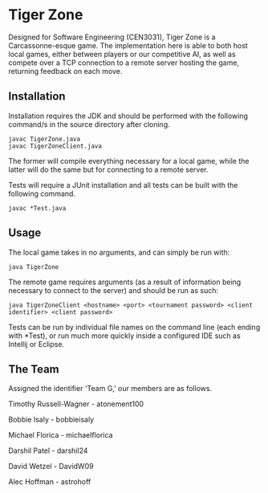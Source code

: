 # Tiger Zone
Designed for Software Engineering (CEN3031), Tiger Zone is a Carcassonne-esque game. The implementation here is able to both host local games, either between players or our competitive AI, as well as compete over a TCP connection to a remote server hosting the game, returning feedback on each move.

## Installation
Installation requires the JDK and should be performed with the following command/s in the source directory after cloning. 

    javac TigerZone.java
    javac TigerZoneClient.java
    
The former will compile everything necessary for a local game, while the latter will do the same but for connecting to a remote server.

Tests will require a JUnit installation and all tests can be built with the following command.

    javac *Test.java
    

## Usage
The local game takes in no arguments, and can simply be run with:
  
    java TigerZone
    
The remote game requires arguments (as a result of information being necessary to connect to the server) and should be run as such:

    java TigerZoneClient <hostname> <port> <tournament password> <client identifier> <client password>
    
Tests can be run by individual file names on the command line (each ending with \*Test), or run much more quickly inside a configured IDE such as Intellij or Eclipse.

## The Team
Assigned the identifier 'Team G,' our members are as follows. 

Timothy Russell-Wagner - atonement100

Bobbie Isaly - bobbieisaly

Michael Florica - michaelflorica

Darshil Patel - darshil24

David Wetzel - DavidW09

Alec Hoffman - astrohoff

